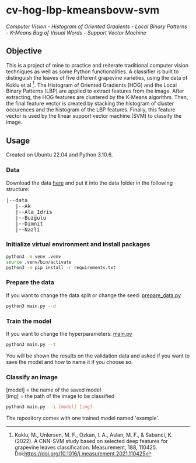 # cv-hog-lbp-kmeansbovw-svm 
 _Computer Vision - Histogram of Oriented Gradients - Local Binary Patterns - K-Means Bag of Visual Words - Support Vector Machine_
## Objective
This is a project of mine to practice and reiterate traditional computer vision techniques as well as some Python functionalities. A classifier is built to distinguish the leaves of five different grapevine varieties, using the data of Koklu et al [^reference]. The Histogram of Oriented Gradients (HOG) and the Local Binary Patterns (LBP) are applied to extract features from the image. After extracting, the HOG features are clustered by the K-Means algorithm. Then, the final feature vector is created by stacking the histogram of cluster occurences and the histogram of the LBP features. Finally, this feature vector is used by the linear support vector machine (SVM) to classify the image.
## Usage
Created on Ubuntu 22.04 and Python 3.10.6.
### Data
Download the data [here](https://www.muratkoklu.com/datasets/vtdhnd10.php) and put it into the data folder in the following structure: <br>
<pre>
|--data
   |--Ak
   |--Ala_Idris
   |--Buzgulu
   |--Dimnit
   |--Nazli
</pre>
### Initialize virtual environment and install packages
```bash
python3 -m venv .venv
source .venv/bin/activate
python3 -m pip install -r requirements.txt
```
### Prepare the data
If you want to change the data split or change the seed: [prepare_data.py](../master/scripts/prepare_data.py)
```bash
python3 main.py --d
```
### Train the model
If you want to change the hyperparameters: [main.py](../master/main.py)
```bash
python3 main.py --t
```
You will be shown the results on the validation data and asked if you want to save the model and how to name it if you choose so.
### Classify an image
[model] = the name of the saved model <br>
[img] = the path of the image to be classified
```bash
python3 main.py --i [model] [img]
```
The repository comes with one trained model named 'example'.

[^reference]: Koklu, M., Unlersen, M. F., Ozkan, I. A., Aslan, M. F., & Sabanci, K. (2022). A CNN-SVM study based on selected deep features for grapevine leaves classification. Measurement, 188, 110425. Doi:https://doi.org/10.1016/j.measurement.2021.110425
